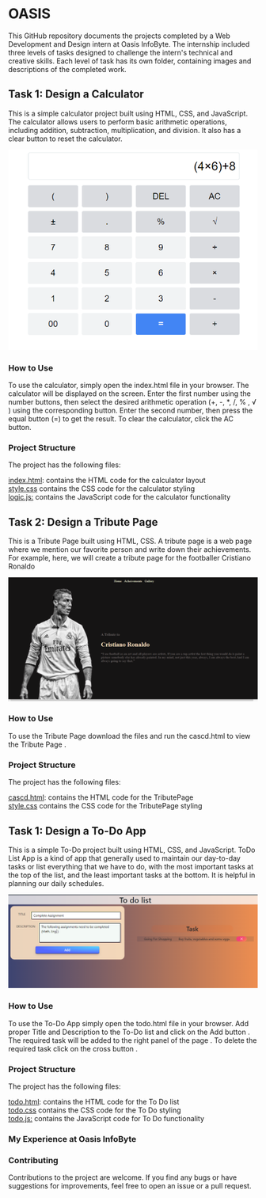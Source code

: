 # OASIS
This GitHub repository documents the projects completed by a Web Development and Design intern at Oasis InfoByte. 
The internship included three levels of tasks designed to challenge the intern's technical and creative skills. 
Each level of task has its own folder, containing images and descriptions of the completed work.

## Task 1: Design a Calculator 

This is a simple calculator project built using HTML, CSS, and JavaScript. The calculator allows users to perform basic arithmetic operations, including addition, subtraction, multiplication, and division. It also has a clear button to reset the calculator.

<img src="Task1Calculator/Images/Calculator.PNG">

### How to Use
To use the calculator, simply open the index.html file in your browser. The calculator will be displayed on the screen. Enter the first number using the number buttons, then select the desired arithmetic operation (+, -, *, /, % , √ ) using the corresponding button. Enter the second number, then press the equal button (=) to get the result. To clear the calculator, click the AC button.

### Project Structure

The project has the following files:

<a href="https://github.com/DebankanSarkar12/OIBGRIP/tree/main/Task1Calculator/index.html">index.html</a>: contains the HTML code for the calculator layout <br>
<a href="https://github.com/DebankanSarkar12/OIBGRIP/blob/main/Task1Calculator/style.css">style.css</a> contains the CSS code for the calculator styling  <br>
<a href="https://github.com/DebankanSarkar12/OIBGRIP/blob/main/Task1Calculator/logic.js">logic.js:</a> contains the JavaScript code for the calculator functionality <br>

## Task 2: Design a Tribute Page

This is a Tribute Page  built using HTML, CSS. A tribute page is a web page where we mention our favorite person and write down their achievements. For example, here, we will create a tribute page for the footballer Cristiano Ronaldo

<img src="Task1Calculator/Images/TributePage.PNG">

### How to Use
To use the Tribute Page download the files and run the cascd.html to view the Tribute Page .

### Project Structure

The project has the following files:

<a href="https://github.com/DebankanSarkar12/OIBGRIP/blob/main/Task2 Tribute Page/cascd.html">cascd.html</a>: contains the HTML code for the TributePage  <br>
<a href="https://github.com/DebankanSarkar12/OIBGRIP/blob/main/Task2 Tribute Page/style.css">style.css</a> contains the CSS code for the TributePage styling  <br>

## Task 1: Design a To-Do App

This is a simple To-Do project built using HTML, CSS, and JavaScript. ToDo List App is a kind of app that generally used to maintain our day-to-day tasks or list everything that we have to do, with the most important tasks at the top of the list, and the least important tasks at the bottom. It is helpful in planning our daily schedules.

<img src="Task1Calculator/Images/ToDo.PNG">

### How to Use
To use the To-Do App simply open the todo.html file in your browser. Add proper Title and Description to the To-Do list and click on the Add button . The required task will be added to the right panel of the page . To delete the required task click on the cross button . 

### Project Structure

The project has the following files:

<a href="https://github.com/DebankanSarkar12/OIBGRIP/blob/main/Task3%20ToDo/todo.html">todo.html</a>: contains the HTML code for the To Do list <br>
<a href="https://github.com/DebankanSarkar12/OIBGRIP/blob/main/Task3%20ToDo/todo.css">todo.css</a> contains the CSS code for the To Do styling  <br>
<a href="https://github.com/DebankanSarkar12/OIBGRIP/blob/main/Task3%20ToDo/todo.js">todo.js:</a> contains the JavaScript code for To Do functionality <br>





### My Experience at Oasis InfoByte





### Contributing

Contributions to the project are welcome. If you find any bugs or have suggestions for improvements, feel free to open an issue or a pull request.

